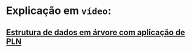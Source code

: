 # Explicação em `vídeo`:

## [Estrutura de dados em árvore com aplicação de PLN](https://www.loom.com/share/512bea0297a04ae086dffffe7dbb22b3?sid=06f2550d-a69f-49fc-a1b4-ed1887c1393d)
